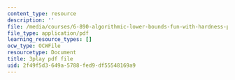 ```yaml
---
content_type: resource
description: ''
file: /media/courses/6-890-algorithmic-lower-bounds-fun-with-hardness-proofs-fall-2014/2f49f5d3649a5788fed9df55548169a9_Ih0cPR745fM.pdf
file_type: application/pdf
learning_resource_types: []
ocw_type: OCWFile
resourcetype: Document
title: 3play pdf file
uid: 2f49f5d3-649a-5788-fed9-df55548169a9
---
```

